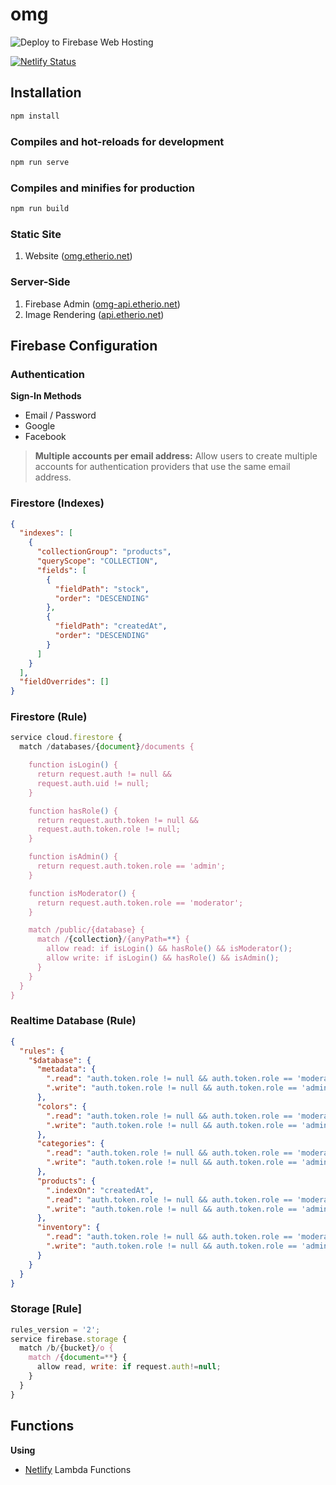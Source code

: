 # omg

![Deploy to Firebase Web Hosting](https://github.com/etherio/omg-dev/workflows/Deploy%20to%20Firebase%20Web%20Hosting/badge.svg)

[![Netlify Status](https://api.netlify.com/api/v1/badges/4a1fea98-6608-4e58-a29b-ebf2f2d7910b/deploy-status)](https://app.netlify.com/sites/serene-galileo-f84e05/deploys)

## Installation

```sh
npm install
```

### Compiles and hot-reloads for development

```sh
npm run serve
```

### Compiles and minifies for production

```sh
npm run build
```

### Static Site
1. Website ([omg.etherio.net](https://omg.etherio.net))

### Server-Side
1. Firebase Admin ([omg-api.etherio.net](https://omg-api.etherio.net))
2. Image Rendering ([api.etherio.net](https://api.etherio.net))

## Firebase Configuration

### Authentication

**Sign-In Methods**

- Email / Password
- Google
- Facebook

> **Multiple accounts per email address:** Allow users to create multiple accounts for authentication providers that use the same email address.

### Firestore (Indexes)

```json
{
  "indexes": [
    {
      "collectionGroup": "products",
      "queryScope": "COLLECTION",
      "fields": [
        {
          "fieldPath": "stock",
          "order": "DESCENDING"
        },
        {
          "fieldPath": "createdAt",
          "order": "DESCENDING"
        }
      ]
    }
  ],
  "fieldOverrides": []
}
```

### Firestore (Rule)

```js
service cloud.firestore {
  match /databases/{document}/documents {

    function isLogin() {
      return request.auth != null &&
      request.auth.uid != null;
    }

    function hasRole() {
      return request.auth.token != null &&
      request.auth.token.role != null;
    }

    function isAdmin() {
      return request.auth.token.role == 'admin';
    }

    function isModerator() {
      return request.auth.token.role == 'moderator';
    }

    match /public/{database} {
      match /{collection}/{anyPath=**} {
        allow read: if isLogin() && hasRole() && isModerator();
        allow write: if isLogin() && hasRole() && isAdmin();
      }
    }
  }
}
```

### Realtime Database (Rule)

```json
{
  "rules": {
    "$database": {
      "metadata": {
        ".read": "auth.token.role != null && auth.token.role == 'moderator' || auth.token.role == 'admin'",
        ".write": "auth.token.role != null && auth.token.role == 'admin'"
      },
      "colors": {
        ".read": "auth.token.role != null && auth.token.role == 'moderator' || auth.token.role == 'admin'",
        ".write": "auth.token.role != null && auth.token.role == 'admin'"
      },
      "categories": {
        ".read": "auth.token.role != null && auth.token.role == 'moderator' || auth.token.role == 'admin'",
        ".write": "auth.token.role != null && auth.token.role == 'admin'"
      },
      "products": {
        ".indexOn": "createdAt",
        ".read": "auth.token.role != null && auth.token.role == 'moderator' || auth.token.role == 'admin'",
        ".write": "auth.token.role != null && auth.token.role == 'admin'"
      },
      "inventory": {
        ".read": "auth.token.role != null && auth.token.role == 'moderator' || auth.token.role == 'admin'",
        ".write": "auth.token.role != null && auth.token.role == 'admin'"
      }
    }
  }
}
```

### Storage [Rule]

```js
rules_version = '2';
service firebase.storage {
  match /b/{bucket}/o {
    match /{document=**} {
      allow read, write: if request.auth!=null;
    }
  }
}
```

## Functions

**Using**

- [Netlify](https://netlify.com) Lambda Functions
